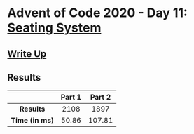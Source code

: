 # Advent of Code 2020 - Day 11: [Seating System](https://adventofcode.com/2020/day/11)

## [Write Up](https://codingap.github.io/advent-of-code/writeups/2020/day11)
## Results
|| **Part 1** | **Part 2** |
|:--:|:---:|:---:|
| **Results** | 2108 | 1897 |
| **Time (in ms)** | 50.86 | 107.81 |